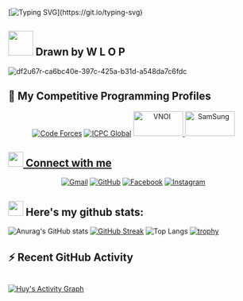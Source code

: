 
[![Typing SVG](https://readme-typing-svg.herokuapp.com?font=Architects+Daughter&color=7AF79A&size=30&lines=Hey!+I+am+Tran+Duc+Huy!;Can+I+help+you+?;)](https://git.io/typing-svg)

## <img src = "https://user-images.githubusercontent.com/63050133/156777293-72a6e681-2582-4a9d-ad92-09d1181d47c7.gif" width = 50px> Drawn by W L O P

![df2u67r-ca6bc40e-397c-425a-b31d-a548da7c6fdc](https://user-images.githubusercontent.com/95224307/164258146-494cb75a-50ba-4076-ae33-8228ce9b6159.jpg)
## 👀 My Competitive Programming Profiles

<p align="center">
  <a href="https://codeforces.com/profile/huy31"><img src="https://img.icons8.com/external-tal-revivo-shadow-tal-revivo/50/000000/external-codeforces-programming-competitions-and-contests-programming-community-logo-shadow-tal-revivo.png" alt="Code Forces"/></a>
	<a href="https://icpc.global/ICPCID/DO3D9RLNRDX8"><img src="https://i.ibb.co/TkFr8p5/removal-ai-tmp-6263e6ed1dc0e-1.pnghttps://i.ibb.co/F4h8h5Z/removal-ai-tmp-6263e77642d26-1.pnghttps://i.ibb.co/F4h8h5Z/removal-ai-tmp-6263e77642d26-1.png" alt="ICPC Global"/></a>     
	<a href="https://oj.vnoi.info/user/huys31" ><img src="https://i.ibb.co/TkFr8p5/removal-ai-tmp-6263e6ed1dc0e-1.png" alt="VNOI" width="100" height="50">
	<a href="https://drive.google.com/file/d/1kNnWVGgaUS-IkM80B9xVpEJmoQGsRhfZ/view?fbclid=IwAR1x3okzKpaguyyFY5ExzMsDx1pYsayXbiHahWKyQgomfIZCyJsQYVLwJYk" ><img src="https://i.ibb.co/j3FvgGk/Black-Samsung-Logo-1024x340.png" alt="SamSung" width="100" height="50">
</p>
  
## <img src="https://media.giphy.com/media/W5eoZHPpUx9sapR0eu/giphy.gif" width="30px"> Connect with me
<p align="center">
	<a href="mailto:ahmed.huy52670@gmail.com"><img img src="https://img.shields.io/badge/gmail-%23EA4335.svg?style=plastic&logo=gmail&logoColor=white" alt="Gmail"/></a>
	<a href="https://github.com/duchuys31"><img src="https://img.shields.io/badge/github-%23181717.svg?style=plastic&logo=github&logoColor=white" alt="GitHub"/></a>
	<a href="https://www.facebook.com/tf.huy2839/"><img src="https://img.shields.io/badge/facebook-%231877F2.svg?style=plastic&logo=facebook&logoColor=white" alt="Facebook"/></a>
	<a href="https://www.instagram.com/huytt28/"><img src="https://img.shields.io/badge/instagram-%23E4405F.svg?style=plastic&logo=instagram&logoColor=white" alt="Instagram"/></a>
</p>

## <img src="https://media.giphy.com/media/iY8CRBdQXODJSCERIr/giphy.gif" width="30px"> Here's my github  stats:
![Anurag's GitHub stats](https://github-readme-stats.vercel.app/api?username=duchuys31&show_icons=true&theme=radical)
[![GitHub Streak](https://github-readme-streak-stats.herokuapp.com/?user=duchuys31&theme=radical)](https://git.io/streak-stats) 
![Top Langs](https://github-readme-stats.vercel.app/api/top-langs/?username=duchuys31&langs_count=10&theme=radical)
[![trophy](https://github-profile-trophy.vercel.app/?username=duchuys31&theme=radical)](https://github.com/ryo-ma/github-profile-trophy)

 ## ⚡ Recent GitHub Activity</b></summary>
  <br/>
   <a href="https://github.com/duchuys31"><img alt="Huy's Activity Graph" src="https://activity-graph.herokuapp.com/graph?username=duchuys31&custom_title=duchuys31's%20Contribution%20Graph&theme=react-dark" /></a>
  <br/>

